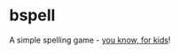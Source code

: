bspell
======
A simple spelling game - [you know, for kids](http://www.urbandictionary.com/define.php?term=You%20know%2C%20for%20kids!)!
